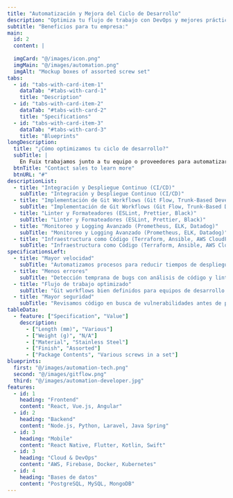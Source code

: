 ```yaml
---
title: "Automatización y Mejora del Ciclo de Desarrollo"
description: "Optimiza tu flujo de trabajo con DevOps y mejores prácticas de desarrollo."
subtitle: "Beneficios para tu empresa:"
main:
  id: 2
  content: |
    
  imgCard: "@/images/icon.png"
  imgMain: "@/images/automation.png"
  imgAlt: "Mockup boxes of assorted screw set"
tabs:
  - id: "tabs-with-card-item-1"
    dataTab: "#tabs-with-card-1"
    title: "Description"
  - id: "tabs-with-card-item-2"
    dataTab: "#tabs-with-card-2"
    title: "Specifications"
  - id: "tabs-with-card-item-3"
    dataTab: "#tabs-with-card-3"
    title: "Blueprints"
longDescription:
  title: "¿Cómo optimizamos tu ciclo de desarrollo?"
  subTitle: |
    En Fuix trabajamos junto a tu equipo o proveedores para automatizar procesos, reducir errores y mejorar la eficiencia en el desarrollo de software. Implementamos mejores prácticas, monitoreo y herramientas de integración continua para agilizar entregas y asegurar un flujo de trabajo estable y seguro.
  btnTitle: "Contact sales to learn more"
  btnURL: "#"
descriptionList:
  - title: "Integración y Despliegue Continuo (CI/CD)"
    subTitle: "Integración y Despliegue Continuo (CI/CD)"
  - title: "Implementación de Git Workflows (Git Flow, Trunk-Based Development)"
    subTitle: "Implementación de Git Workflows (Git Flow, Trunk-Based Development)"
  - title: "Linter y Formateadores (ESLint, Prettier, Black)"
    subTitle: "Linter y Formateadores (ESLint, Prettier, Black)"
  - title: "Monitoreo y Logging Avanzado (Prometheus, ELK, Datadog)"
    subTitle: "Monitoreo y Logging Avanzado (Prometheus, ELK, Datadog)"
  - title: "Infraestructura como Código (Terraform, Ansible, AWS CloudFormation)"
    subTitle: "Infraestructura como Código (Terraform, Ansible, AWS CloudFormation)"
specificationsLeft:
  - title: "Mayor velocidad"
    subTitle: "Automatizamos procesos para reducir tiempos de despliegue."
  - title: "Menos errores"
    subTitle: "Detección temprana de bugs con análisis de código y linters."
  - title: "Flujo de trabajo optimizado"
    subTitle: "Git workflows bien definidos para equipos de desarrollo."
  - title: "Mayor seguridad"
    subTitle: "Revisamos código en busca de vulnerabilidades antes de producción."
tableData:
  - feature: ["Specification", "Value"]
    description:
      - ["Length (mm)", "Various"]
      - ["Weight (g)", "N/A"]
      - ["Material", "Stainless Steel"]
      - ["Finish", "Assorted"]
      - ["Package Contents", "Various screws in a set"]
blueprints:
  first: "@/images/automation-tech.png"
  second: "@/images/gitflow.png"
  third: "@/images/automation-developer.jpg"
features:
  - id: 1
    heading: "Frontend"
    content: "React, Vue.js, Angular"
  - id: 2
    heading: "Backend"
    content: "Node.js, Python, Laravel, Java Spring"
  - id: 3
    heading: "Mobile"
    content: "React Native, Flutter, Kotlin, Swift"
  - id: 3
    heading: "Cloud & DevOps"
    content: "AWS, Firebase, Docker, Kubernetes"
  - id: 4
    heading: "Bases de datos"
    content: "PostgreSQL, MySQL, MongoDB"
---
```

